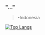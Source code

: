 ### "..." 

> -Indonesia

[![Top Langs](https://github-readme-stats.vercel.app/api/top-langs/?username=rizafairuzzabadi&layout=compact&langs_count=10&theme=radical)](https://github.com/rizafairuzzabadi)


<!--
**rizafairuzzabadi/rizafairuzzabadi** is a ✨ _special_ ✨ repository because its `README.md` (this file) appears on your GitHub profile.

Here are some ideas to get you started:

- 🔭 I’m currently working on ...
- 🌱 I’m currently learning ...
- 👯 I’m looking to collaborate on ...
- 🤔 I’m looking for help with ...
- 💬 Ask me about ...
- 📫 How to reach me: ...
- 😄 Pronouns: ...
- ⚡ Fun fact: ...
-->

